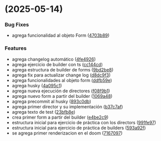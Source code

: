#  (2025-05-14)


### Bug Fixes

* agrega funcionalidad al objeto Form ([4703b89](https://github.com/dr1602/patrones-diseno/commit/4703b89fa68e0be28c2157152acb6fa86482bae5))


### Features

* agrega changelog automático ([4fe4926](https://github.com/dr1602/patrones-diseno/commit/4fe4926e2e175820e3357075e7fdc4af4aaf78b7))
* agrega ejercicio de builder con ts ([cc144cd](https://github.com/dr1602/patrones-diseno/commit/cc144cd5a2ed6c4e40e43b1b75142afc2cbcf123))
* agrega estructura de builder de forms ([9bd2be8](https://github.com/dr1602/patrones-diseno/commit/9bd2be8537d5a2347ecd6b0c8bd6a7057adae6d3))
* agrega fix para actualizar change log ([d8dc9f3](https://github.com/dr1602/patrones-diseno/commit/d8dc9f3a2da6abe83ddb0b8213e73b89d49c78c1))
* agrega funcionalidades al objeto form ([ddfb59e](https://github.com/dr1602/patrones-diseno/commit/ddfb59e0cd2e7baab69d737c549252f660bc6f96))
* agrega husky ([4a095c1](https://github.com/dr1602/patrones-diseno/commit/4a095c1d036289c3316a32c2c21a4534788ef594))
* agrega nueva ejecución de directores ([f08f9b1](https://github.com/dr1602/patrones-diseno/commit/f08f9b1f4f2815ced9d6f1e1db83238c4d87ee62))
* agrega nuevo form a partir del builder ([1069a48](https://github.com/dr1602/patrones-diseno/commit/1069a4819c94a4605b10cf3797ab042dae3d49d1))
* agrega precommit al husky ([893c0db](https://github.com/dr1602/patrones-diseno/commit/893c0dbdb7c136a80eed23deeda67547c034b3c2))
* agrega primer director y su implementación ([b37c7af](https://github.com/dr1602/patrones-diseno/commit/b37c7af6759706a7a4f1f5d5d4237513874b3c33))
* agrega texto de test ([23bfb8e](https://github.com/dr1602/patrones-diseno/commit/23bfb8e50300c77fb826de74a356d30138aaaea7))
* crea primer form a partir del builder ([e4be2c9](https://github.com/dr1602/patrones-diseno/commit/e4be2c92a51311e7197b09ba03dee7e06a631e05))
* estructura inicial para ejercicio de práctica con los directors ([991fe97](https://github.com/dr1602/patrones-diseno/commit/991fe9786f94ed5ba48cfdfc55db269251d47d62))
* estructura inicial para ejercicio de práctica de builders ([593a92f](https://github.com/dr1602/patrones-diseno/commit/593a92ff50b7ef7d731cabd603d89eef2399b35b))
* se agrega primer renderizacion en el doom ([7167097](https://github.com/dr1602/patrones-diseno/commit/716709726fd97d776a963009f486e3a346bbe022))



